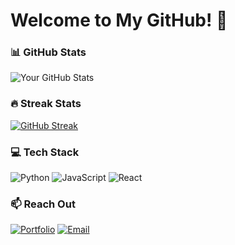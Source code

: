# Welcome to My GitHub! 🌟

### 📊 GitHub Stats
![Your GitHub Stats](https://github-readme-stats.vercel.app/api?username=yourusername&show_icons=true&theme=radical)

### 🔥 Streak Stats
[![GitHub Streak](https://github-readme-streak-stats.herokuapp.com/?user=yourusername&theme=dark)](https://git.io/streak-stats)

### 💻 Tech Stack
![Python](https://img.shields.io/badge/Python-3670A0?style=for-the-badge&logo=python&logoColor=white)
![JavaScript](https://img.shields.io/badge/JavaScript-F7DF1E?style=for-the-badge&logo=javascript&logoColor=black)
![React](https://img.shields.io/badge/React-20232A?style=for-the-badge&logo=react&logoColor=61DAFB)

### 📫 Reach Out
[![Portfolio](https://img.shields.io/badge/Portfolio-%2312100E.svg?style=for-the-badge&logo=vercel&logoColor=white)](https://yourportfolio.com)
[![Email](https://img.shields.io/badge/Email-D14836?style=for-the-badge&logo=gmail&logoColor=white)](mailto:your.email@example.com)
